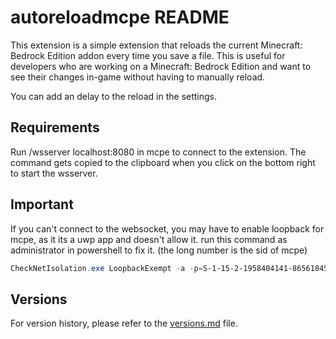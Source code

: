 # autoreloadmcpe README

This extension is a simple extension that reloads the current Minecraft: Bedrock Edition addon every time you save a file. This is useful for developers who are working on a Minecraft: Bedrock Edition and want to see their changes in-game without having to manually reload.

You can add an delay to the reload in the settings.

## Requirements

Run /wsserver localhost:8080 in mcpe to connect to the extension. The command gets copied to the clipboard when you click on the bottom right to start the wsserver.

## Important

If you can't connect to the websocket, you may have to enable loopback for mcpe, as it its a uwp app and doesn't allow it.
run this command as administrator in powershell to fix it. (the long number is the sid of mcpe)
```powershell
CheckNetIsolation.exe LoopbackExempt -a -p=S-1-15-2-1958404141-86561845-1752920682-3514627264-368642714-62675701-733520436
```

## Versions

For version history, please refer to the [versions.md](versions.md) file.

